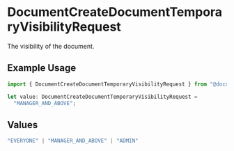 # DocumentCreateDocumentTemporaryVisibilityRequest

The visibility of the document.

## Example Usage

```typescript
import { DocumentCreateDocumentTemporaryVisibilityRequest } from "@documenso/sdk-typescript/models/operations";

let value: DocumentCreateDocumentTemporaryVisibilityRequest =
  "MANAGER_AND_ABOVE";
```

## Values

```typescript
"EVERYONE" | "MANAGER_AND_ABOVE" | "ADMIN"
```